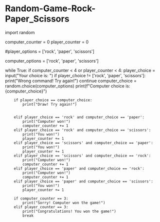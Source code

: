 # Random-Game-Rock-Paper_Scissors
import random

computer_counter = 0
player_counter = 0

#player_options = ['rock', 'paper', 'scissors']

computer_options = ['rock', 'paper', 'scissors']

while True:
    if computer_counter < 4 or player_counter < 4:
        player_choice = input("Your choice is: ")
        if player_choice != ['rock', 'paper', 'scissors']:
            print("Wrong command! Try again!")
            continue
        computer_choice = random.choice(computer_options)
        print(f"Computer choice is: {computer_choice}")

        if player_choice == computer_choice:
            print("Draw! Try again!")


        elif player_choice == 'rock' and computer_choice == 'paper':
            print("Computer won!")
            computer_counter += 1
        elif player_choice == 'rock' and computer_choice == 'scissors':
            print("You won!")
            player_counter += 1
        elif player_choice == 'scissors' and computer_choice == 'paper':
            print("You won!")
            player_counter += 1
        elif player_choice == 'scissors' and computer_choice == 'rock':
            print("Computer won!")
            computer_counter += 1
        elif player_choice == 'paper' and computer_choice == 'rock':
            print("Computer won!")
            computer_counter += 1
        elif player_choice == 'paper' and computer_choice == 'scissors':
            print("You won!")
            player_counter += 1

        if computer_counter == 3:
            print("Sorry! Computer won the game!")
        elif player_counter == 3:
            print("Congratulations! You won the game!")
            break


